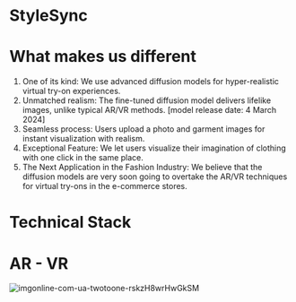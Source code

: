# StyleSync

# What makes us different
1. One of its kind: We use advanced diffusion models for hyper-realistic virtual try-on experiences.
2. Unmatched realism: The fine-tuned diffusion model delivers lifelike images, unlike typical AR/VR methods. [model release date: 4 March 2024]
3. Seamless process: Users upload a photo and garment images for instant visualization with realism.
4. Exceptional Feature: We let users visualize their imagination of clothing with one click in the same place.
5. The Next Application in the Fashion Industry: We believe that the diffusion models are very soon going to overtake the AR/VR techniques for virtual try-ons in the e-commerce stores.

 # Technical Stack

# AR - VR
![imgonline-com-ua-twotoone-rskzH8wrHwGkSM](https://github.com/Pranav1703/StyleSync/assets/121372231/b572bc35-f8e3-488c-a448-8d1b1478457c)

